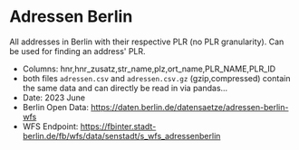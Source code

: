 # Adressen Berlin
All addresses in Berlin with their respective PLR (no PLR granularity). Can be used for finding an address' PLR.

- Columns: hnr,hnr_zusatz,str_name,plz,ort_name,PLR_NAME,PLR_ID
- both files `adressen.csv` and `adressen.csv.gz` (gzip,compressed) contain the same data and can directly be read in via pandas...
- Date: 2023 June
- Berlin Open Data: https://daten.berlin.de/datensaetze/adressen-berlin-wfs
- WFS Endpoint: https://fbinter.stadt-berlin.de/fb/wfs/data/senstadt/s_wfs_adressenberlin